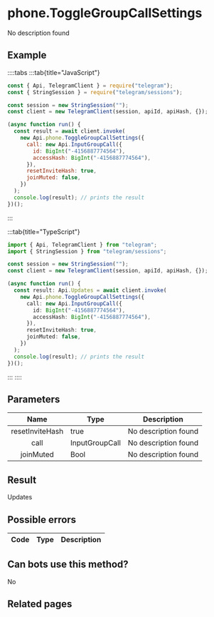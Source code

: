 # phone.ToggleGroupCallSettings

No description found

## Example

::::tabs
:::tab{title="JavaScript"}

```js
const { Api, TelegramClient } = require("telegram");
const { StringSession } = require("telegram/sessions");

const session = new StringSession("");
const client = new TelegramClient(session, apiId, apiHash, {});

(async function run() {
  const result = await client.invoke(
    new Api.phone.ToggleGroupCallSettings({
      call: new Api.InputGroupCall({
        id: BigInt("-4156887774564"),
        accessHash: BigInt("-4156887774564"),
      }),
      resetInviteHash: true,
      joinMuted: false,
    })
  );
  console.log(result); // prints the result
})();
```

:::

:::tab{title="TypeScript"}

```ts
import { Api, TelegramClient } from "telegram";
import { StringSession } from "telegram/sessions";

const session = new StringSession("");
const client = new TelegramClient(session, apiId, apiHash, {});

(async function run() {
  const result: Api.Updates = await client.invoke(
    new Api.phone.ToggleGroupCallSettings({
      call: new Api.InputGroupCall({
        id: BigInt("-4156887774564"),
        accessHash: BigInt("-4156887774564"),
      }),
      resetInviteHash: true,
      joinMuted: false,
    })
  );
  console.log(result); // prints the result
})();
```

:::
::::

## Parameters

|      Name       | Type           | Description          |
| :-------------: | -------------- | -------------------- |
| resetInviteHash | true           | No description found |
|      call       | InputGroupCall | No description found |
|    joinMuted    | Bool           | No description found |

## Result

Updates

## Possible errors

| Code | Type | Description |
| :--: | ---- | ----------- |

## Can bots use this method?

No

## Related pages
